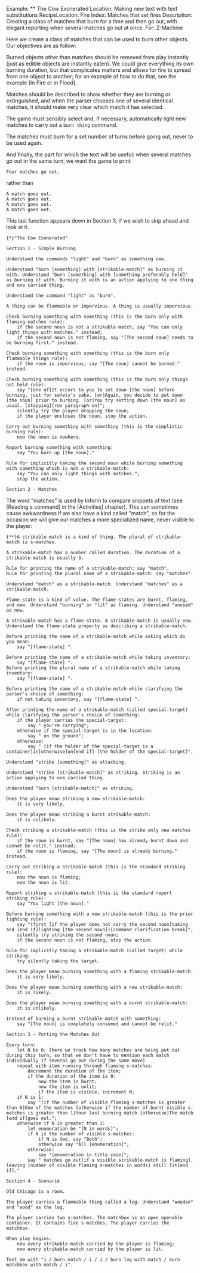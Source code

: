 Example: ** The Cow Exonerated
Location: Making new text with text substitutions
RecipeLocation: Fire
Index: Matches that set fires
Description: Creating a class of matches that burn for a time and then go out, with elegant reporting when several matches go out at once.
For: Z-Machine

  
Here we create a class of matches that can be used to burn other objects. Our objectives are as follow:

  
Burned objects other than matches should be removed from play instantly (just as edible objects are instantly eaten). We could give everything its own burning duration, but that complicates matters and allows for fire to spread from one object to another; for an example of how to do that, see the example [In Fire or in Flood].

  
Matches should be described to show whether they are burning or extinguished, and when the parser chooses one of several identical matches, it should make very clear which match it has selected.

  
The game must sensibly select and, if necessary, automatically light new matches to carry out a ``burn thing`` command.

  
The matches must burn for a set number of turns before going out, never to be used again.

  
And finally, the part for which the text will be useful: when several matches go out in the same turn, we want the game to print

  

``` inform7
Four matches go out.
```

  
rather than

  

``` inform7
A match goes out.
A match goes out.
A match goes out.
A match goes out.
```

  
This last function appears down in Section 3, if we wish to skip ahead and look at it.

  

``` inform7
{*}"The Cow Exonerated"

Section 1 - Simple Burning

Understand the commands "light" and "burn" as something new.

Understand "burn [something] with [strikable-match]" as burning it with. Understand "burn [something] with [something preferably held]" as burning it with. Burning it with is an action applying to one thing and one carried thing.

Understand the command "light" as "burn".

A thing can be flammable or impervious. A thing is usually impervious.

Check burning something with something (this is the burn only with flaming matches rule):
	if the second noun is not a strikable-match, say "You can only light things with matches." instead;
	if the second noun is not flaming, say "[The second noun] needs to be burning first." instead.

Check burning something with something (this is the burn only flammable things rule):
	if the noun is impervious, say "[The noun] cannot be burned." instead.

Check burning something with something (this is the burn only things not held rule):
	say "[one of]It occurs to you to set down [the noun] before burning, just for safety's sake. [or]Again, you decide to put down [the noun] prior to burning. [or]You try setting down [the noun] as usual. [stopping][run paragraph on]";
	silently try the player dropping the noun;
	if the player encloses the noun, stop the action.

Carry out burning something with something (this is the simplistic burning rule):
	now the noun is nowhere.

Report burning something with something:
	say "You burn up [the noun]."

Rule for implicitly taking the second noun while burning something with something which is not a strikable-match:
	say "You can only light things with matches.";
	stop the action.

Section 2 - Matches
```

  
The word "matches" is used by Inform to compare snippets of text (see [Reading a command] in the [Activities] chapter). This can sometimes cause awkwardness if we also have a kind called "match", so for the occasion we will give our matches a more specialized name, never visible to the player:

  

``` inform7
{**}A strikable-match is a kind of thing. The plural of strikable-match is s-matches.

A strikable-match has a number called duration. The duration of a strikable-match is usually 3.

Rule for printing the name of a strikable-match: say "match".
Rule for printing the plural name of a strikable-match: say "matches".

Understand "match" as a strikable-match. Understand "matches" as a strikable-match.

Flame-state is a kind of value. The flame-states are burnt, flaming, and new. Understand "burning" or "lit" as flaming. Understand "unused" as new.

A strikable-match has a flame-state. A strikable-match is usually new. Understand the flame-state property as describing a strikable-match.

Before printing the name of a strikable-match while asking which do you mean:
	say "[flame-state] ".

Before printing the name of a strikable-match while taking inventory:
	say "[flame-state] ".
Before printing the plural name of a strikable-match while taking inventory:
	say "[flame-state] ".

Before printing the name of a strikable-match while clarifying the parser's choice of something:
	if not taking inventory, say "[flame-state] ".

After printing the name of a strikable-match (called special-target) while clarifying the parser's choice of something:
	if the player carries the special-target:
		say " you're carrying";
	otherwise if the special-target is in the location:
		say " on the ground";
	otherwise:
		say " [if the holder of the special-target is a container]in[otherwise]on[end if] [the holder of the special-target]".

Understand "strike [something]" as attacking.

Understand "strike [strikable-match]" as striking. Striking is an action applying to one carried thing.

Understand "burn [strikable-match]" as striking.

Does the player mean striking a new strikable-match:
	it is very likely.

Does the player mean striking a burnt strikable-match:
	it is unlikely.

Check striking a strikable-match (this is the strike only new matches rule):
	if the noun is burnt, say "[The noun] has already burnt down and cannot be relit." instead;
	if the noun is flaming, say "[The noun] is already burning." instead.

Carry out striking a strikable-match (this is the standard striking rule):
	now the noun is flaming;
	now the noun is lit.

Report striking a strikable-match (this is the standard report striking rule):
	say "You light [the noun]."

Before burning something with a new strikable-match (this is the prior lighting rule):
	say "(first [if the player does not carry the second noun]taking and [end if]lighting [the second noun])[command clarification break]";
	silently try striking the second noun;
	if the second noun is not flaming, stop the action.

Rule for implicitly taking a strikable-match (called target) while striking:
	try silently taking the target.

Does the player mean burning something with a flaming strikable-match:
	it is very likely.

Does the player mean burning something with a new strikable-match:
	it is likely.

Does the player mean burning something with a burnt strikable-match:
	it is unlikely.

Instead of burning a burnt strikable-match with something:
	say "[The noun] is completely consumed and cannot be relit."

Section 3 - Putting the Matches Out

Every turn:
	let N be 0; [here we track how many matches are being put out during this turn, so that we don't have to mention each match individually if several go out during the same move]
	repeat with item running through flaming s-matches:
		decrement the duration of the item;
		if the duration of the item is 0:
			now the item is burnt;
			now the item is unlit;
			if the item is visible, increment N;
	if N is 1:
		say "[if the number of visible flaming s-matches is greater than 0]One of the matches [otherwise if the number of burnt visible s-matches is greater than 1]Your last burning match [otherwise]The match [end if]goes out.";
	otherwise if N is greater than 1:
		let enumeration be "[N in words]";
		if N is the number of visible s-matches:
			if N is two, say "Both";
			otherwise say "All [enumeration]";
		otherwise:
			say "[enumeration in title case]";
		say " matches go out[if a visible strikable-match is flaming], leaving [number of visible flaming s-matches in words] still lit[end if]."

Section 4 - Scenario

Old Chicago is a room.

The player carries a flammable thing called a log. Understand "wooden" and "wood" as the log.

The player carries two s-matches. The matchbox is an open openable container. It contains five s-matches. The player carries the matchbox.

When play begins:
	now every strikable-match carried by the player is flaming;
	now every strikable-match carried by the player is lit.

Test me with "i / burn match / i / i / burn log with match / burn matchbox with match / i".
```


